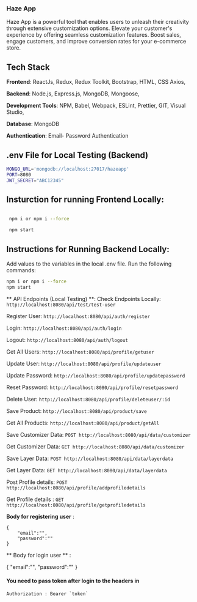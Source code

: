 ### Haze App
Haze App is a powerful tool that enables users to unleash their creativity through extensive customization options. Elevate your customer's experience by offering seamless customization features. Boost sales, engage customers, and improve conversion rates for your e-commerce store.


## Tech Stack
**Frontend**:
ReactJs,
Redux,
Redux Toolkit,
Bootstrap,
HTML,
CSS
Axios,

**Backend**:
Node.js,
Express.js,
MongoDB,
Mongoose,

**Development Tools**:
NPM,
Babel,
Webpack,
ESLint,
Prettier,
GIT,
Visual Studio,

**Database**: MongoDB



**Authentication**:  Email- Password Authentication

## .env File for Local Testing (Backend)


``` bash
MONGO_URL='mongodb://localhost:27017/hazeapp'
PORT=8080
JWT_SECRET="ABC12345"
```
##  Insturction for running Frontend Locally:
```bash

 npm i or npm i --force

 npm start

```

## Instructions for Running Backend Locally:
Add values to the variables in the local .env file.
Run the following commands:
```bash
npm i or npm i --force
npm start

```

** API Endpoints (Local Testing) **:
Check Endpoints Locally: ```http://localhost:8080/api/test/test-user```

Register User: ```http://localhost:8080/api/auth/register```

Login: ```http://localhost:8080/api/auth/login```

Logout: ```http://localhost:8080/api/auth/logout```

Get All Users: ```http://localhost:8080/api/profile/getuser```

Update User: ```http://localhost:8080/api/profile/updateuser```

Update Password: ```http://localhost:8080/api/profile/updatepassword```

Reset Password: ```http://localhost:8080/api/profile/resetpassword```

Delete User: ```http://localhost:8080/api/profile/deleteuser/:id```

Save Product: ```http://localhost:8080/api/product/save```

Get All Products: ```http://localhost:8080/api/product/getAll```

Save Customizer Data: `POST http://localhost:8080/api/data/customizer`

Get Customizer Data: `GET http://localhost:8080/api/data/customizer`

Save Layer Data: `POST http://localhost:8080/api/data/layerdata`

Get Layer Data: `GET http://localhost:8080/api/data/layerdata`

Post Profile details: `POST http://localhost:8080/api/profile/addprofiledetails`

Get Profile details : `GET http://localhost:8080/api/profile/getprofiledetails`

**Body for registering user** :
```
{
    "email":"",
    "password":""
}
```

** Body for login user ** :

{
    "email":"",
    "password":""
}

####  You need to pass token after login to the headers in 
``
Authorization : Bearer `token`
``
